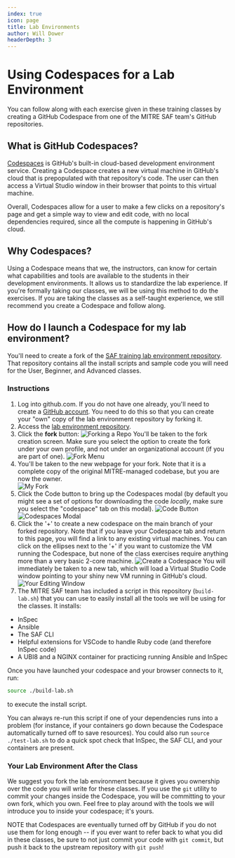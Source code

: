 ```yaml
---
index: true
icon: page
title: Lab Environments
author: Will Dower
headerDepth: 3
---
```


# Using Codespaces for a Lab Environment

You can follow along with each exercise given in these training classes by creating a GitHub Codespace from one of the MITRE SAF team's GitHub repositories.

## What is GitHub Codespaces?

[Codespaces](https://github.com/features/codespaces) is GitHub's built-in cloud-based development environment service. Creating a Codespace creates a new virtual machine in GitHub's cloud that is prepopulated with that repository's code. The user can then access a Virtual Studio window in their browser that points to this virtual machine.

Overall, Codespaces allow for a user to make a few clicks on a repository's page and get a simple way to view and edit code, with no local dependencies required, since all the compute is happening in GitHub's cloud.

## Why Codespaces?

Using a Codespace means that we, the instructors, can know for certain what capabilities and tools are available to the students in their development environments. It allows us to standardize the lab experience. If you're formally taking our classes, we will be using this method to do the exercises. If you are taking the classes as a self-taught experience, we still recommend you create a Codespace and follow along.

## How do I launch a Codespace for my lab environment?

You'll need to create a fork of the [SAF training lab environment repository](https://github.com/mitre/saf-training-lab-environment). That repository contains all the install scripts and sample code you will need for the User, Beginner, and Advanced classes.

### Instructions

1. Log into github.com. If you do not have one already, you'll need to create a [GitHub account](https://github.com/signup). You need to do this so that you can create your "own" copy of the lab environment repository by forking it.
2. Access the [lab environment repository](https://github.com/mitre/saf-training-lab-environment).
3. Click the **fork** button:
![Forking a Repo](../assets/img/fork.png)
You'll be taken to the fork creation screen. Make sure you select the option to create the fork under your own profile, and not under an organizational account (if you are part of one).
![Fork Menu](../assets/img/creating_the_fork.png)
4. You'll be taken to the new webpage for your fork. Note that it is a complete copy of the original MITRE-managed codebase, but you are now the owner.\
![My Fork](../assets/img/my_fork.png)
5. Click the Code button to bring up the Codespaces modal (by default you might see a set of options for downloading the code _locally_, make sure you select the "codespace" tab on this modal).
![Code Button](../assets/img/codespaces_button.png)
![Codespaces Modal](../assets/img/codespaces_modal.png)
6. Click the '+' to create a new codespace on the main branch of your forked repository. Note that if you leave your Codespace tab and return to this page, you will find a link to any existing virtual machines.
You can click on the ellipses next to the '+' if you want to customize the VM running the Codespace, but none of the class exercises require anything more than a very basic 2-core machine.
![Create a Codespace](../assets/img/create_codespace.png)
You will immediately be taken to a new tab, which will load a Virtual Studio Code window pointing to your shiny new VM running in GitHub's cloud.
![Your Editing Window](../assets/img/vs_code.png)
7. The MITRE SAF team has included a script in this repository (`build-lab.sh`) that you can use to easily install all the tools we will be using for the classes. It installs:
- InSpec
- Ansible
- The SAF CLI
- Helpful extensions for VSCode to handle Ruby code (and therefore InSpec code)
- A UBI8 and a NGINX container for practicing running Ansible and InSpec

Once you have launched your codespace and your browser connects to it, run:

```sh
source ./build-lab.sh
```

to execute the install script.

You can always re-run this script if one of your dependencies runs into a problem (for instance, if your containers go down because the Codespace automatically turned off to save resources). You could also run `source ./test-lab.sh` to do a quick spot check that InSpec, the SAF CLI, and your containers are present.


### Your Lab Environment After the Class

We suggest you fork the lab environment because it gives you ownership over the code you will write for these classes. If you use the `git` utility to commit your changes inside the Codespace, you will be committing to your own fork, which you own. Feel free to play around with the tools we will introduce you to inside your codespace; it's yours.

NOTE that Codespaces are eventually turned off by GitHub if you do not use them for long enough -- if you ever want to refer back to what you did in these classes, be sure to not just commit your code with `git commit`, but push it back to the upstream repository with `git push`!


